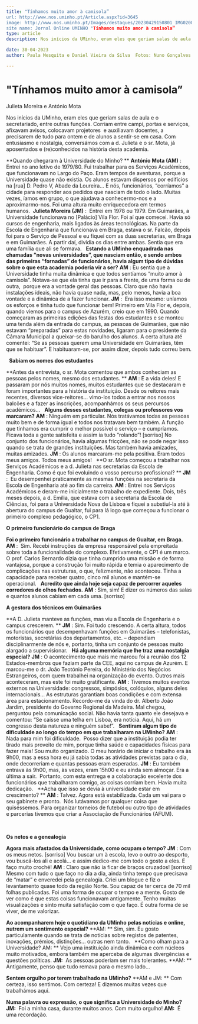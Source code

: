 ```yaml
---
title: "Tínhamos muito amor à camisola”
url: http://www.nos.uminho.pt/Article.aspx?id=3645
image: http://www.nos.uminho.pt/Images/destaques/20230429150801_IMG0200.jpg
site name: Jornal Online UMINHO "Tínhamos muito amor à camisola”
type: article
description: Nos inícios da UMinho, eram eles que geriam salas de aula e o secretariado, entre outras funções. Corriam entre campi, portas e serviços, afixavam avisos, colocavam projetores  e auxiliavam docentes, a precisarem de tudo para ontem e de alunos a sentir-se em casa. Com entusiasmo e nostalgia, conversámos com a d. Julieta e o sr. Mota, já aposentados e (re)conhecidos na história desta academia.

date: 30-04-2023
author: Paula Mesquita e Daniel Vieira da Silva  Fotos: Nuno Gonçalves

---
```

# "Tínhamos muito amor à camisola”


  

Julieta Moreira e António Mota

Nos inícios da UMinho, eram eles que geriam salas de aula e o secretariado, entre outras funções. Corriam entre campi, portas e serviços, afixavam avisos, colocavam projetores  e auxiliavam docentes, a precisarem de tudo para ontem e de alunos a sentir-se em casa. Com entusiasmo e nostalgia, conversámos com a d. Julieta e o sr. Mota, já aposentados e (re)conhecidos na história desta academia.

**Quando chegaram à Universidade do Minho? ** 
**António Mota (AM)** : Entrei no ano letivo de 1979/80. Fui trabalhar para os Serviços Académicos, que funcionavam no Largo do Paço. Eram tempos de aventuras, porque a Universidade quase não existia. Os alunos estavam dispersos por edifícios na [rua] D. Pedro V, Abade da Loureira… E nós, funcionários, “corríamos” a cidade para responder aos pedidos que nasciam de todo o lado. Muitas vezes, íamos em grupo, o que ajudava a conhecermo-nos e a aproximarmo-nos. Foi uma altura muito enriquecedora em termos humanos. 
**Julieta Moreira (JM)** :  Entrei em 1978 ou 1979. Em Guimarães, a Universidade funcionava no [Palácio] Vila Flor. Foi aí que comecei. Havia só cursos de engenharia, mais ligados às áreas tecnológicas. Na parte da Escola de Engenharia que funcionava em Braga, estava o sr. Falcão, depois foi para o Serviço de Pessoal e eu fiquei com as duas secretarias, em Braga e em Guimarães. A partir daí, dividia os dias entre ambas. Sentia que era uma família que ali se formava.
 
**Estando a UMinho enquadrada nas chamadas “novas universidades”, que nasciam então, e sendo ambos das primeiras “fornadas” de funcionários, havia algum tipo de dúvidas sobre o que esta academia poderia vir a ser?** 
**AM** : Eu sentia que a Universidade tinha muita dinâmica e que todos sentíamos “muito amor à camisola”. Notava-se que ela tinha que ir para a frente, de uma forma ou de outra,  porque era a vontade geral das pessoas. Claro que não havia instalações ideais, não havia quase nada, mas, pelo menos, havia a boa vontade e a dinâmica de a fazer funcionar.
**JM** :  Era isso mesmo: uníamos os esforços e tinha tudo que funcionar bem! Primeiro em Vila Flor e, depois, quando viemos para o campus de Azurém, creio que em 1990. Quando começaram as primeiras edições das festas dos estudantes e se montou uma tenda além da entrada do campus, as pessoas de Guimarães, que não estavam “preparadas” para estas novidades, ligaram para o presidente da Câmara Municipal a queixar-se do barulho dos alunos. A certa altura até comentei: “Se as pessoas querem uma Universidade em Guimarães, têm que se habituar”. E habituaram-se, por assim dizer, depois tudo correu bem.

 
**Sabiam os nomes dos estudantes** 

**Antes da entrevista, o sr. Mota comentou que ambos conheciam as pessoas pelos nomes, mesmo dos estudantes. ** 
**AM** : E a vida deles! E passaram por nós muitos nomes, muitos estudantes que se destacaram e foram importantes para a história da instituição. Desde os reitores mais recentes, diversos vice-reitores… vimo-los todos a entrar nos nossos balcões e a fazer as inscrições, acompanhámos os seus percursos académicos…
 
**Alguns desses estudantes, colegas ou professores vos marcaram?** 
**AM** : Ninguém em particular. Nós tratávamos todas as pessoas muito bem e de forma igual e todos nos tratavam bem também. A função que tínhamos era cumprir o melhor possível o serviço – e cumpríamos. Ficava toda a gente satisfeita e assim ia tudo “rolando”! [sorriso] No conjunto dos funcionários, havia algumas fricções, não se pode negar isso quando se trata de grandes instituições. Mas também havia amizades, muitas amizades.
**JM** : Os alunos marcaram-me pela positiva. Eram todos meus amigos. Todos meus amigos!
 
**O sr. Mota começou a trabalhar nos Serviços Académicos e a d. Julieta nas secretarias da Escola de Engenharia. Como é que foi evoluindo o vosso percurso profissional? ** 
**JM** :  Eu desempenhei praticamente as mesmas funções na secretaria da Escola de Engenharia até ao fim da carreira.
**AM** : Entrei nos Serviços Académicos e deram-me inicialmente o trabalho de expediente. Dois, três meses depois, a d. Emília, que estava com a secretaria da Escola de Ciências, foi para a Universidade Nova de Lisboa e fiquei a substiuí-la até à abertura do campus de Gualtar, fui para lá logo que começou a funcionar o primeiro complexo pedagógico, o CP1.
 

**O primeiro funcionário do campus de Braga** 

**Foi o primeiro funcionário a trabalhar no campus de Gualtar, em Braga.** 
**AM** :  Sim. Recebi instruções da empresa responsável pela empreitada sobre toda a funcionalidade do complexo. Efetivamente, o CP1 é um marco. O prof. Carlos Bernardo dizia que tinha cumprido uma missão e de forma vantajosa, porque a construção foi muito rápida e temia o aparecimento de complicações nas estruturas, o que, felizmente, não aconteceu. Tinha a capacidade para receber quatro, cinco mil alunos e mantém-se operacional.
 
**Acredito que ainda hoje seja capaz de percorrer aqueles corredores de olhos fechados.** 
**AM** : Sim, sim! E dizer os números das salas e quantos alunos cabiam em cada uma. [sorriso]
 

**A gestora dos técnicos em Guimarães** 

**A D. Julieta manteve as funções, mas viu a Escola de Engenharia e o campus crescerem. ** 
**JM** : Sim. Foi tudo crescendo. A certa altura, todos os funcionários que desempenhavam funções em Guimarães – telefonistas, motoristas, secretárias dos departamentos, etc. – dependiam disciplinarmente de nós e, portanto, tinha um conjunto de pessoas muito alargado a supervisionar.
 
**Há alguma memória que lhe traz uma nostalgia especial?** 
**JM** : O acontecimento que mais me marcou foi a reunião dos 12 Estados-membros que faziam parte da CEE, aqui no campus de Azurém. E marcou-me o dr. João Teotónio Pereira, do Ministério dos Negócios Estrangeiros, com quem trabalhei na organização do evento. Outros mais aconteceram, mas este foi muito gratificante.
**AM** : Tivemos muitos eventos externos na Universidade: congressos, simpósios, colóquios, alguns deles internacionais… As estruturas garantiam boas condições e com extensa área para estacionamento. Recordo-me da vinda do dr. Alberto João Jardim, presidente do Governo Regional da Madeira. Mal chegou, perguntou pela comunicação social. Não havia tanta quanto ele desejava e comentou: “Se caísse uma telha em Lisboa, era notícia. Aqui, há um congresso desta natureza e ninguém sabe!”.
 
**Sentiram algum tipo de dificuldade ao longo do tempo em que trabalharam na UMinho?** 
**AM** : Nada para mim foi dificuldade.  Posso dizer que a instituição podia ter tirado mais proveito de mim, porque tinha saúde e capacidades físicas para fazer mais! Sou muito organizado. O meu horário de iniciar o trabalho era às 9h00, mas a essa hora eu já sabia todas as atividades previstas para o dia, onde decorreriam e quantas pessoas eram esperadas.
**JM** : Eu também entrava às 9h00, mas, às vezes, eram 15h00 e eu ainda sem almoçar. Era a última a sair.  Portanto, com esta entrega e a colaboração excelente dos funcionários que trabalharam comigo, as coisas corriam bem. Havia muita dedicação.
 
**Acha que isso se devia à universidade estar em crescimento? ** 
**AM** : Talvez. Agora está estabilizada. Cada um vai para o seu gabinete e pronto.  Nós lutávamos por qualquer coisa que quiséssemos. Para organizar torneios de futebol ou outro tipo de atividades e parcerias tivemos que criar a Associação de Funcionários (AFUM).

 

**Os netos e a genealogia** 

**Agora mais afastados da Universidade, como ocupam o tempo?** 
**JM** : Com os meus netos. [sorriso] Vou buscar um à escola, levo o outro ao desporto, vou buscá-los ali e acolá… e assim dedico-me com todo o gosto a eles. E faço muito croché!
**AM** : Claro que não ia ficar de braços cruzados! [sorriso] Mesmo com tudo o que faço no dia a dia, ainda tinha tempo que precisava de “matar” e enveredei pela genealogia. Criei um blogue e fiz o levantamento quase todo da região Norte. Sou capaz de ter cerca de 70 mil folhas publicadas. Foi uma forma de ocupar o tempo e a mente. Gosto de ver como é que estas coisas funcionavam antigamente. Tenho muitas visualizações e sinto muita satisfação com o que faço. É outra forma de se viver, de me valorizar.

**Ao acompanharem hoje o quotidiano da UMinho pelas notícias e online, nutrem um sentimento especial?** 
**AM: ** Sim, sim. Eu gosto particulamente quando se trata de notícias sobre registos de patentes, inovações, prémios, distinções… outras nem tanto.
 
**Como olham para a Universidade?
AM: ** Vejo uma instituição ainda dinâmica e com núcleos muito motivados, embora também me aperceba de algumas divergências e questões políticas.
**JM:**  As pessoas poderiam ser mais tolerantes.
**AM: ** Antigamente, penso que tudo remava para o mesmo lado…

**Sentem orgulho por terem trabalhado na UMinho?** 
**AM e JM: ** Com certeza, isso sentimos. Com certeza! E dizemos muitas vezes que trabalhámos aqui.

**Numa palavra ou expressão, o que significa a Universidade do Minho?
JM:**  Foi a minha casa, durante muitos anos. Com muito orgulho!
**AM:**  É uma recordação.
 

